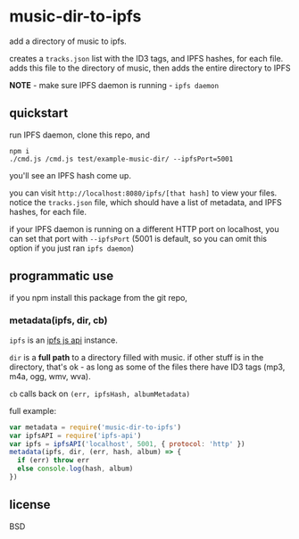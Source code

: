 # music-dir-to-ipfs

add a directory of music to ipfs.

creates a `tracks.json` list with the ID3 tags, and IPFS hashes, for each file.
adds this file to the directory of music,
then adds the entire directory to IPFS

**NOTE** - make sure IPFS daemon is running - `ipfs daemon`

## quickstart

run IPFS daemon, 
clone this repo, and 

```
npm i
./cmd.js /cmd.js test/example-music-dir/ --ipfsPort=5001
```

you'll see an IPFS hash come up.

you can visit `http://localhost:8080/ipfs/[that hash]` 
to view your files.
notice the `tracks.json` file, which should have a list of metadata, and IPFS hashes, for each file.

if your IPFS daemon is running on a different HTTP port on localhost, you can set that port with `--ipfsPort` (5001 is default, so you can omit this option if you just ran `ipfs daemon`)

## programmatic use

if you npm install this package from the git repo,

### metadata(ipfs, dir, cb)

`ipfs` is an [ipfs js api](https://github.com/ipfs/js-ipfs-api) instance.

`dir` is a **full path** to a directory filled with music. if other stuff is in the directory, that's ok - as long as some of the files there have ID3 tags (mp3, m4a, ogg, wmv, wva).

`cb` calls back on `(err, ipfsHash, albumMetadata)`

full example:

```js
var metadata = require('music-dir-to-ipfs')
var ipfsAPI = require('ipfs-api')
var ipfs = ipfsAPI('localhost', 5001, { protocol: 'http' }) 
metadata(ipfs, dir, (err, hash, album) => {
  if (err) throw err
  else console.log(hash, album)
})
```

## license

BSD
